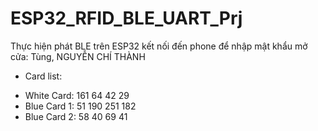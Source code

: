 # ESP32_RFID_BLE_UART_Prj	
Thực hiện phát BLE trên ESP32 kết nối đến phone để nhập mật khẩu mở cửa: Tùng, NGUYỄN CHÍ THÀNH
- Card list:
+ White Card:   161 64 42 29
+ Blue Card 1:  51 190 251 182
+ Blue Card 2:  58 40 69 41